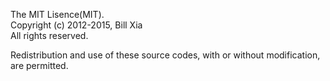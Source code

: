 The MIT Lisence(MIT).  
Copyright (c) 2012-2015, Bill Xia  
All rights reserved.  

Redistribution and use of these source codes, with or without modification, are permitted.  

